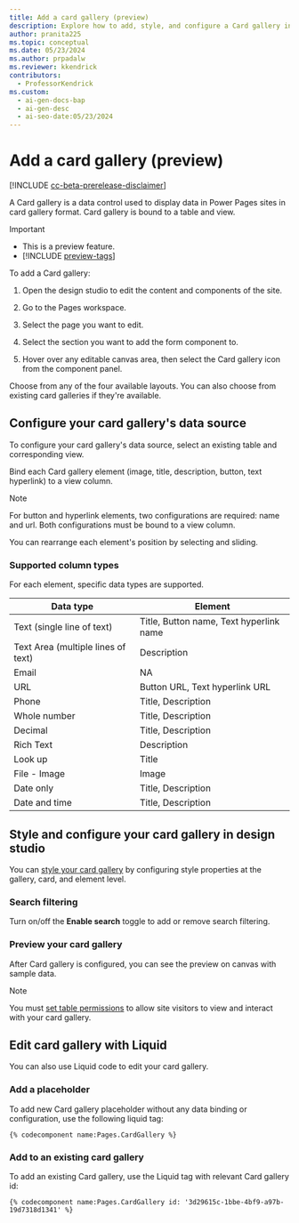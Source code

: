 ```yaml
---
title: Add a card gallery (preview)
description: Explore how to add, style, and configure a Card gallery in Power Pages sites using design studio and Liquid code.
author: pranita225
ms.topic: conceptual
ms.date: 05/23/2024
ms.author: prpadalw
ms.reviewer: kkendrick
contributors:
  - ProfessorKendrick
ms.custom:
  - ai-gen-docs-bap
  - ai-gen-desc
  - ai-seo-date:05/23/2024
---
```

# Add a card gallery (preview)

[!INCLUDE [cc-beta-prerelease-disclaimer](../includes/cc-beta-prerelease-disclaimer.md)]

A Card gallery is a data control used to display data in Power Pages sites in card gallery format. Card gallery is bound to a table and view. 

> [!IMPORTANT]
>
> - This is a preview feature.
> - [!INCLUDE [preview-tags](../includes/cc-preview-features-definition.md)]

To add a Card gallery:

1. Open the design studio to edit the content and components of the site.

1. Go to the Pages workspace.

1. Select the page you want to edit.

1. Select the section you want to add the form component to.

1. Hover over any editable canvas area, then select the Card gallery icon from the component panel.

Choose from any of the four available layouts. You can also choose from existing card galleries if they're available.

## Configure your card gallery's data source

To configure your card gallery's data source, select an existing table and corresponding view.

Bind each Card gallery element (image, title, description, button, text hyperlink) to a view column.

> [!NOTE]
> 
>For button and hyperlink elements, two configurations are required: name and url. Both configurations must be bound to a view column.

You can rearrange each element's position by selecting and sliding.

### Supported column types

For each element, specific data types are supported.

| **Data type**                     | **Element**                             |
|-----------------------------------|-----------------------------------------|
| Text (single line of text)        | Title, Button name, Text hyperlink name |
| Text Area (multiple lines of text) | Description                             |
| Email                             | NA                                      |
| URL                               | Button URL, Text hyperlink URL          |
| Phone                             | Title, Description                      |
| Whole number                      | Title, Description                      |
| Decimal                           | Title, Description                      |
| Rich Text                         | Description                             |
| Look up                           | Title                                   |
| File - Image                      | Image                                   |
| Date only                         | Title, Description                      |
| Date and time                     | Title, Description                      |

## Style and configure your card gallery in design studio

You can [style your card gallery](customize-pages.md#edit-components) by configuring style properties at the gallery, card, and element level.

### Search filtering

Turn on/off the **Enable search** toggle to add or remove search filtering.

### Preview your card gallery

After Card gallery is configured, you can see the preview on canvas with sample data. 

>[!NOTE]
> You must [set table permissions](../security/table-permissions.md) to allow site visitors to view and interact with your card gallery.

## Edit card gallery with Liquid

You can also use Liquid code to edit your card gallery.

### Add a placeholder

To add new Card gallery placeholder without any data binding or configuration, use the following liquid tag:

```Liquid
{% codecomponent name:Pages.CardGallery %}
```

### Add to an existing card gallery

To add an existing Card gallery, use the Liquid tag with relevant Card gallery id:

```Liquid
{% codecomponent name:Pages.CardGallery id: '3d29615c-1bbe-4bf9-a97b-19d7318d1341' %}
```


